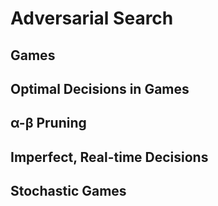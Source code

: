 # Adversarial Search
## Games

## Optimal Decisions in Games
## α-β Pruning
## Imperfect, Real-time Decisions
## Stochastic Games
